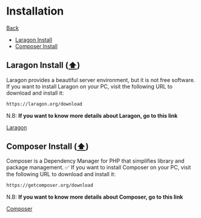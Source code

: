 # Installation

[Back](./..)

- [Laragon Install](#laragon-install)
- [Composer Install](#composer-install)

## Laragon Install ([⬆️](#installation))
Laragon provides a beautiful server environment, but it is not free software.  
If you want to install Laragon on your PC, visit the following URL to download and install it:  

```sh
https://laragon.org/download
```

N.B: **If you want to know more details about Laragon, go to this link**

[Laragon](./laragon/README.md)


## Composer Install ([⬆️](#installation))
Composer is a Dependency Manager for PHP that simplifies library and package management. ✅ 
If you want to install Composer on your PC, visit the following URL to download and install it:  

```sh
https://getcomposer.org/download
```

N.B: **If you want to know more details about Composer, go to this link**

[Composer](./composer/README.md)

